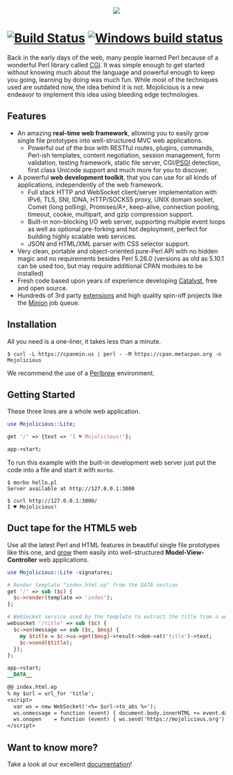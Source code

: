 
<p align="center">
  <a href="https://mojolicious.org">
    <img src="https://raw.github.com/mojolicious/mojo/master/lib/Mojolicious/resources/public/mojo/logo.png?raw=true" style="margin: 0 auto;">
  </a>
</p>

 # [![Build Status](https://travis-ci.com/mojolicious/mojo.svg?branch=master)](https://travis-ci.com/mojoliocus/mojo) [![Windows build status](https://ci.appveyor.com/api/projects/status/b748ehchfsd4edac?svg=true)](https://ci.appveyor.com/project/mojolicious/mojo)

  Back in the early days of the web, many people learned Perl because of a
  wonderful Perl library called [CGI](https://metacpan.org/module/CGI). It was
  simple enough to get started without knowing much about the language and
  powerful enough to keep you going, learning by doing was much fun. While
  most of the techniques used are outdated now, the idea behind it is not.
  Mojolicious is a new endeavor to implement this idea using bleeding edge
  technologies.

## Features

  * An amazing **real-time web framework**, allowing you to easily grow single
    file prototypes into well-structured MVC web applications.
    * Powerful out of the box with RESTful routes, plugins, commands, Perl-ish
      templates, content negotiation, session management, form validation,
      testing framework, static file server, CGI/[PSGI](http://plackperl.org)
      detection, first class Unicode support and much more for you to
      discover.
  * A powerful **web development toolkit**, that you can use for all kinds of
    applications, independently of the web framework.
    * Full stack HTTP and WebSocket client/server implementation with IPv6, TLS,
      SNI, IDNA, HTTP/SOCKS5 proxy, UNIX domain socket, Comet (long polling),
      Promises/A+, keep-alive, connection pooling, timeout, cookie, multipart,
      and gzip compression support.
    * Built-in non-blocking I/O web server, supporting multiple event loops as
      well as optional pre-forking and hot deployment, perfect for building
      highly scalable web services.
    * JSON and HTML/XML parser with CSS selector support.
  * Very clean, portable and object-oriented pure-Perl API with no hidden
    magic and no requirements besides Perl 5.26.0 (versions as old as 5.10.1
    can be used too, but may require additional CPAN modules to be installed)
  * Fresh code based upon years of experience developing
    [Catalyst](http://www.catalystframework.org), free and open source.
  * Hundreds of 3rd party
    [extensions](https://metacpan.org/requires/distribution/Mojolicious) and
    high quality spin-off projects like the
    [Minion](https://metacpan.org/pod/Minion) job queue.

## Installation

  All you need is a one-liner, it takes less than a minute.

    $ curl -L https://cpanmin.us | perl - -M https://cpan.metacpan.org -n Mojolicious

  We recommend the use of a [Perlbrew](http://perlbrew.pl) environment.

## Getting Started

  These three lines are a whole web application.

```perl
use Mojolicious::Lite;

get '/' => {text => 'I ♥ Mojolicious!'};

app->start;
```

  To run this example with the built-in development web server just put the
  code into a file and start it with `morbo`.

    $ morbo hello.pl
    Server available at http://127.0.0.1:3000

    $ curl http://127.0.0.1:3000/
    I ♥ Mojolicious!

## Duct tape for the HTML5 web

  Use all the latest Perl and HTML features in beautiful single file
  prototypes like this one, and
  [grow](https://mojolicious.org/perldoc/Mojolicious/Guides/Growing#Differences)
  them easily into well-structured **Model-View-Controller** web applications.

```perl
use Mojolicious::Lite -signatures;

# Render template "index.html.ep" from the DATA section
get '/' => sub ($c) {
  $c->render(template => 'index');
};

# WebSocket service used by the template to extract the title from a website
websocket '/title' => sub ($c) {
  $c->on(message => sub ($c, $msg) {
    my $title = $c->ua->get($msg)->result->dom->at('title')->text;
    $c->send($title);
  });
};

app->start;
__DATA__

@@ index.html.ep
% my $url = url_for 'title';
<script>
  var ws = new WebSocket('<%= $url->to_abs %>');
  ws.onmessage = function (event) { document.body.innerHTML += event.data };
  ws.onopen    = function (event) { ws.send('https://mojolicious.org') };
</script>
```

## Want to know more?

  Take a look at our excellent [documentation](https://mojolicious.org/perldoc)!
